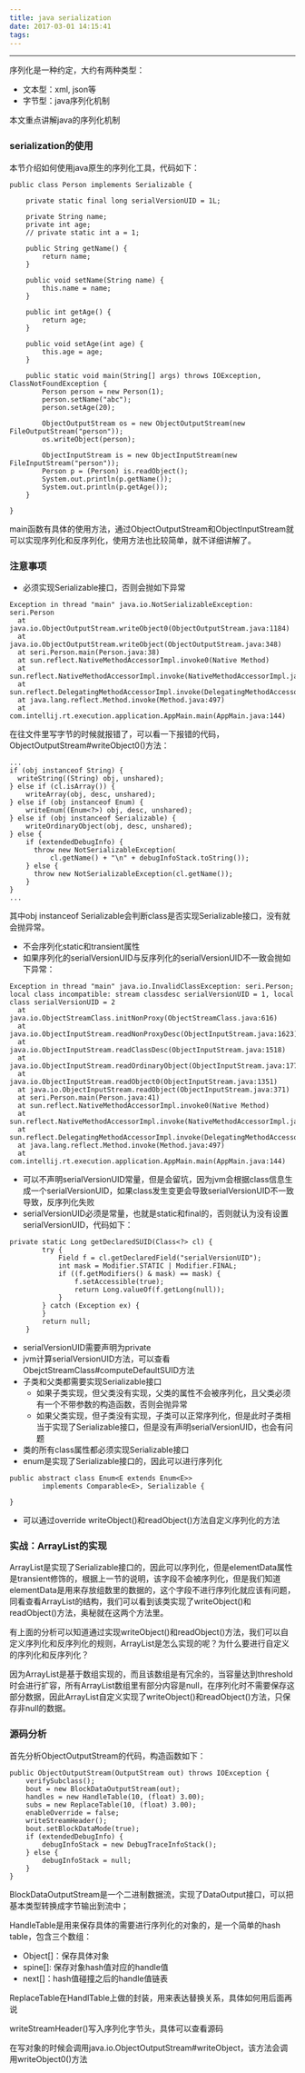 ```yaml
---
title: java serialization
date: 2017-03-01 14:15:41
tags:
---
```


------
序列化是一种约定，大约有两种类型：

* 文本型：xml, json等
* 字节型：java序列化机制

本文重点讲解java的序列化机制
### serialization的使用
本节介绍如何使用java原生的序列化工具，代码如下：

```
public class Person implements Serializable {

    private static final long serialVersionUID = 1L;

    private String name;
    private int age;
    // private static int a = 1;

    public String getName() {
        return name;
    }

    public void setName(String name) {
        this.name = name;
    }

    public int getAge() {
        return age;
    }

    public void setAge(int age) {
        this.age = age;
    }

    public static void main(String[] args) throws IOException, ClassNotFoundException {
        Person person = new Person(1);
        person.setName("abc");
        person.setAge(20);

        ObjectOutputStream os = new ObjectOutputStream(new FileOutputStream("person"));
        os.writeObject(person);

        ObjectInputStream is = new ObjectInputStream(new FileInputStream("person"));
        Person p = (Person) is.readObject();
        System.out.println(p.getName());
        System.out.println(p.getAge());
    }

}
```
main函数有具体的使用方法，通过ObjectOutputStream和ObjectInputStream就可以实现序列化和反序列化，使用方法也比较简单，就不详细讲解了。

### 注意事项

* 必须实现Serializable接口，否则会抛如下异常

```
Exception in thread "main" java.io.NotSerializableException: seri.Person
  at java.io.ObjectOutputStream.writeObject0(ObjectOutputStream.java:1184)
  at java.io.ObjectOutputStream.writeObject(ObjectOutputStream.java:348)
  at seri.Person.main(Person.java:38)
  at sun.reflect.NativeMethodAccessorImpl.invoke0(Native Method)
  at sun.reflect.NativeMethodAccessorImpl.invoke(NativeMethodAccessorImpl.java:62)
  at sun.reflect.DelegatingMethodAccessorImpl.invoke(DelegatingMethodAccessorImpl.java:43)
  at java.lang.reflect.Method.invoke(Method.java:497)
  at com.intellij.rt.execution.application.AppMain.main(AppMain.java:144)

```
在往文件里写字节的时候就报错了，可以看一下报错的代码，ObjectOutputStream#writeObject0()方法：

```
...
if (obj instanceof String) {
  writeString((String) obj, unshared);
} else if (cl.isArray()) {
    writeArray(obj, desc, unshared);
} else if (obj instanceof Enum) {
    writeEnum((Enum<?>) obj, desc, unshared);
} else if (obj instanceof Serializable) {
    writeOrdinaryObject(obj, desc, unshared);
} else {
    if (extendedDebugInfo) {
      throw new NotSerializableException(
          cl.getName() + "\n" + debugInfoStack.toString());
    } else {
      throw new NotSerializableException(cl.getName());
    }
}
...
```
其中obj instanceof Serializable会判断class是否实现Serializable接口，没有就会抛异常。

* 不会序列化static和transient属性
* 如果序列化的serialVersionUID与反序列化的serialVersionUID不一致会抛如下异常：

```
Exception in thread "main" java.io.InvalidClassException: seri.Person; local class incompatible: stream classdesc serialVersionUID = 1, local class serialVersionUID = 2
  at java.io.ObjectStreamClass.initNonProxy(ObjectStreamClass.java:616)
  at java.io.ObjectInputStream.readNonProxyDesc(ObjectInputStream.java:1623)
  at java.io.ObjectInputStream.readClassDesc(ObjectInputStream.java:1518)
  at java.io.ObjectInputStream.readOrdinaryObject(ObjectInputStream.java:1774)
  at java.io.ObjectInputStream.readObject0(ObjectInputStream.java:1351)
  at java.io.ObjectInputStream.readObject(ObjectInputStream.java:371)
  at seri.Person.main(Person.java:41)
  at sun.reflect.NativeMethodAccessorImpl.invoke0(Native Method)
  at sun.reflect.NativeMethodAccessorImpl.invoke(NativeMethodAccessorImpl.java:62)
  at sun.reflect.DelegatingMethodAccessorImpl.invoke(DelegatingMethodAccessorImpl.java:43)
  at java.lang.reflect.Method.invoke(Method.java:497)
  at com.intellij.rt.execution.application.AppMain.main(AppMain.java:144)
```

* 可以不声明serialVersionUID常量，但是会留坑，因为jvm会根据class信息生成一个serialVersionUID，如果class发生变更会导致serialVersionUID不一致导致，反序列化失败
* serialVersionUID必须是常量，也就是static和final的，否则就认为没有设置serialVersionUID，代码如下：

```
private static Long getDeclaredSUID(Class<?> cl) {
        try {
            Field f = cl.getDeclaredField("serialVersionUID");
            int mask = Modifier.STATIC | Modifier.FINAL;
            if ((f.getModifiers() & mask) == mask) {
                f.setAccessible(true);
                return Long.valueOf(f.getLong(null));
            }
        } catch (Exception ex) {
        }
        return null;
    }
```

* serialVersionUID需要声明为private
* jvm计算serialVersionUID方法，可以查看ObejctStreamClass#computeDefaultSUID方法
* 子类和父类都需要实现Serializable接口
    - 如果子类实现，但父类没有实现，父类的属性不会被序列化，且父类必须有一个不带参数的构造函数，否则会抛异常
    - 如果父类实现，但子类没有实现，子类可以正常序列化，但是此时子类相当于实现了Serializable接口，但是没有声明serialVersionUID，也会有问题
* 类的所有class属性都必须实现Serializable接口
* enum是实现了Serializable接口的，因此可以进行序列化

```
public abstract class Enum<E extends Enum<E>>
        implements Comparable<E>, Serializable {

}
```
* 可以通过override writeObject()和readObject()方法自定义序列化的方法

### 实战：ArrayList的实现
ArrayList是实现了Serializable接口的，因此可以序列化，但是elementData属性是transient修饰的，根据上一节的说明，该字段不会被序列化，但是我们知道elementData是用来存放组数里的数据的，这个字段不进行序列化就应该有问题，同看查看ArrayList的结构，我们可以看到该类实现了writeObject()和readObject()方法，奥秘就在这两个方法里。

有上面的分析可以知道通过实现writeObject()和readObject()方法，我们可以自定义序列化和反序列化的规则，ArrayList是怎么实现的呢？为什么要进行自定义的序列化和反序列化？

因为ArrayList是基于数组实现的，而且该数组是有冗余的，当容量达到threshold时会进行扩容，所有ArrayList数组里有部分内容是null，在序列化时不需要保存这部分数据，因此ArrayList自定义实现了writeObject()和readObject()方法，只保存非null的数据。

### 源码分析
首先分析ObjectOutputStream的代码，构造函数如下：
```
public ObjectOutputStream(OutputStream out) throws IOException {
    verifySubclass();
    bout = new BlockDataOutputStream(out);
    handles = new HandleTable(10, (float) 3.00);
    subs = new ReplaceTable(10, (float) 3.00);
    enableOverride = false;
    writeStreamHeader();
    bout.setBlockDataMode(true);
    if (extendedDebugInfo) {
        debugInfoStack = new DebugTraceInfoStack();
    } else {
        debugInfoStack = null;
    }
}
```
BlockDataOutputStream是一个二进制数据流，实现了DataOutput接口，可以把基本类型转换成字节输出到流中；

HandleTable是用来保存具体的需要进行序列化的对象的，是一个简单的hash table，包含三个数组：

* Object[]：保存具体对象
* spine[]: 保存对象hash值对应的handle值
* next[]：hash值碰撞之后的handle值链表

ReplaceTable在HandlTable上做的封装，用来表达替换关系，具体如何用后面再说

writeStreamHeader()写入序列化字节头，具体可以查看源码

在写对象的时候会调用java.io.ObjectOutputStream#writeObject，该方法会调用writeObject0()方法